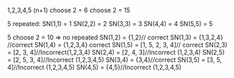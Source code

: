 1,2,3,4,5
(n+1) choose 2 = 6 choose 2 = 15

5 repeated:
SN(1,1) = 1
SN(2,2) = 2
SN(3,3) = 3
SN(4,4) = 4
SN(5,5) = 5

5 choose 2 = 10 => no repeated
SN(1,2) = {1,2}//  correct
SN(1,3) = {1,3,2,4} //correct
SN(1,4) = {1,2,3,4}  correct
SN(1,5) = [1, 5, 2, 3, 4]// correct
SN(2,3) = [2, 3, 4]//Incorrect(1,2,3,4)
SN(2,4) = [2, 4, 3]//Incorrect (1,2,3,4)
SN(2,5) = [2, 5, 3, 4]//Incorrect (1,2,3,4,5)
SN(3,4) = {3,4}//correct
SN(3,5) = [3, 5, 4]//Incorrect (1,2,3,4,5)
SN(4,5) = {4,5}//Incorrect (1,2,3,4,5)
